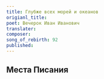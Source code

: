 ```yaml
---
title: Глубже всех морей и океанов
origianl_title: 
poet: Вечерок Иван Иванович
translater: 
composer: 
song_of_rebirth: 92
published:
---
```

## Места Писания






